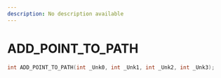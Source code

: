 ```yaml
---
description: No description available 
---
```


# ADD_POINT_TO_PATH

```cpp
int ADD_POINT_TO_PATH(int _Unk0, int _Unk1, int _Unk2, int _Unk3);
```